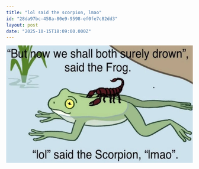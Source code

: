 ```yaml
---
title: "lol said the scorpion, lmao"
id: "28da97bc-458a-80e9-9598-ef0fe7c82dd3"
layout: post
date: "2025-10-15T18:09:00.000Z"
---
```


![Default caption](/assets/img/28da97bc-458a-8045-ab28-e3c34bbf0494.png)

